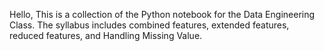 Hello, 
This is a collection of the Python notebook for the Data Engineering Class. The syllabus includes combined features, extended features, reduced features, and Handling Missing Value. 
